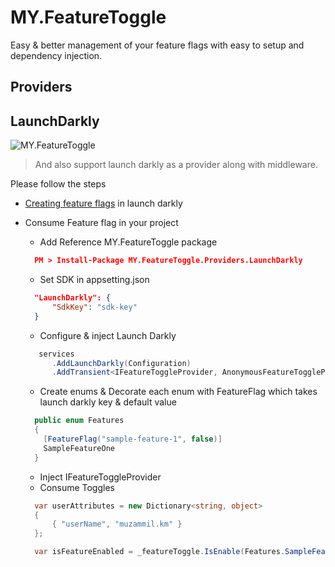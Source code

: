 # MY.FeatureToggle

Easy & better management of your feature flags with easy to setup and dependency injection.

## Providers

## LaunchDarkly

  ![MY.FeatureToggle](https://github.com/muzammilkm/MY.FeatureToggle/workflows/MY.FeatureToggle/badge.svg)

  > And also support launch darkly as a provider along with middleware.

Please follow the steps

* [Creating feature flags](https://docs.launchdarkly.com/docs/creating-a-feature-flag) in launch darkly

* Consume Feature flag in your project
  * Add Reference MY.FeatureToggle package

  ``` json
    PM > Install-Package MY.FeatureToggle.Providers.LaunchDarkly
  ```

  * Set SDK in appsetting.json

  ``` json
    "LaunchDarkly": {
        "SdkKey": "sdk-key"
    }
  ```

  * Configure & inject Launch Darkly

  ``` c#
     services
        .AddLaunchDarkly(Configuration)
        .AddTransient<IFeatureToggleProvider, AnonymousFeatureToggleProvider>();
  ```

  * Create enums & Decorate each enum with FeatureFlag which takes launch darkly key & default value

  ``` csharp
    public enum Features
    {
      [FeatureFlag("sample-feature-1", false)]
      SampleFeatureOne
    }
  ```

  * Inject IFeatureToggleProvider 
  * Consume Toggles

  ``` csharp
    var userAttributes = new Dictionary<string, object>
    {
        { "userName", "muzammil.km" }
    };

    var isFeatureEnabled = _featureToggle.IsEnable(Features.SampleFeatureOne, userAttributes);
   ```
